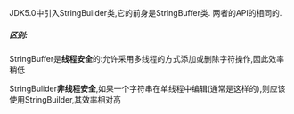 JDK5.0中引入StringBuilder类,它的前身是StringBuffer类.
两者的API的相同的.

##### 区别:
StringBuffer是**线程安全**的:允许采用多线程的方式添加或删除字符操作,因此效率稍低

StringBulider**非线程安全**,如果一个字符串在单线程中编辑(通常是这样的),则应该使用StringBuilder,其效率相对高